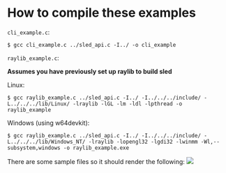 # How to compile these examples
`cli_example.c`:
```
$ gcc cli_example.c ../sled_api.c -I../ -o cli_example
```

`raylib_example.c`:

**Assumes you have previously set up raylib to build sled**

Linux:
```
$ gcc raylib_example.c ../sled_api.c -I../ -I../../../include/ -L../../../lib/Linux/ -lraylib -lGL -lm -ldl -lpthread -o raylib_example
```

Windows (using w64devkit):
```
$ gcc raylib_example.c ../sled_api.c -I../ -I../../../include/ -L../../../lib/Windows_NT/ -lraylib -lopengl32 -lgdi32 -lwinmm -Wl,--subsystem,windows -o raylib_example.exe
```

There are some sample files so it should render the following:
![]("./rl_screenshot.png")
